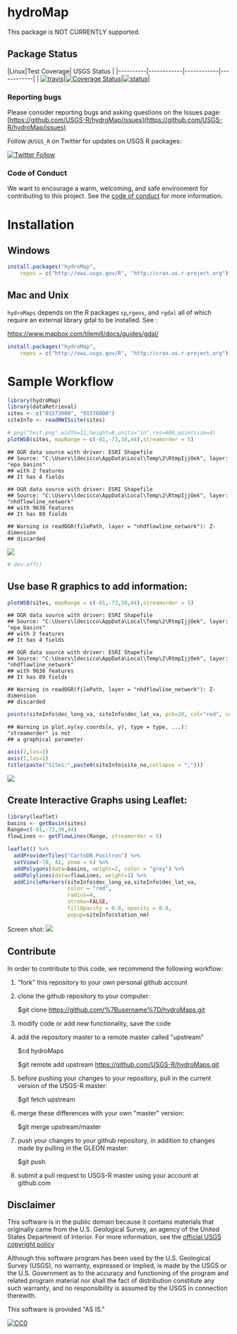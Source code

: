 # hydroMap

This package is NOT CURRENTLY supported. 

## Package Status

|Linux|Test Coverage| USGS Status |
|----------|------------|------------|------------|
| [![travis](https://travis-ci.org/USGS-R/hydroMap.svg?branch=master)](https://travis-ci.org/USGS-R/hydroMap)|[![Coverage Status](https://coveralls.io/repos/github/USGS-R/hydroMap/badge.svg?branch=master)](https://coveralls.io/github/USGS-R/hydroMap?branch=master)|[![status](https://img.shields.io/badge/USGS-Research-blue.svg)](https://owi.usgs.gov/R/packages.html#research)|

### Reporting bugs

Please consider reporting bugs and asking questions on the Issues page:
[https://github.com/USGS-R/hydroMap/issues](https://github.com/USGS-R/hydroMap/issues)

Follow `@USGS_R` on Twitter for updates on USGS R packages:

[![Twitter Follow](https://img.shields.io/twitter/follow/USGS_R.svg?style=social&label=Follow%20USGS_R)](https://twitter.com/USGS_R)

### Code of Conduct

We want to encourage a warm, welcoming, and safe environment for contributing to this project. See the [code of conduct](https://github.com/USGS-R/hydroMap/blob/master/CONDUCT.md) for more information.

Installation
============

Windows
-------

``` r
install.packages("hydroMap", 
    repos = c("http://owi.usgs.gov/R", "http://cran.us.r-project.org"))
```

Mac and Unix
------------

`hydroMaps` depends on the R packages `sp`,`rgeos`, and `rgdal` all of which require an external library gdal to be installed. See :

<https://www.mapbox.com/tilemill/docs/guides/gdal/>

``` r
install.packages("hydroMap", 
    repos = c("http://owi.usgs.gov/R", "http://cran.us.r-project.org"))
```

Sample Workflow
===============

``` r
library(hydroMap)
library(dataRetrieval)
sites <- c("01573000", "01576000")
siteInfo <- readNWISsite(sites)

# png("test.png",width=11,height=8,units="in",res=600,pointsize=4)
plotWSB(sites, mapRange = c(-81,-73,38,44),streamorder = 5)
```

    ## OGR data source with driver: ESRI Shapefile 
    ## Source: "C:\Users\ldecicco\AppData\Local\Temp\2\RtmpIjjOek", layer: "epa_basins"
    ## with 2 features
    ## It has 4 fields

    ## OGR data source with driver: ESRI Shapefile 
    ## Source: "C:\Users\ldecicco\AppData\Local\Temp\2\RtmpIjjOek", layer: "nhdflowline_network"
    ## with 9638 features
    ## It has 89 fields

    ## Warning in readOGR(filePath, layer = "nhdflowline_network"): Z-dimension
    ## discarded

![](README_files/figure-markdown_github/unnamed-chunk-3-1.png)<!-- -->

``` r
# dev.off()
```

Use base R graphics to add information:
---------------------------------------

``` r
plotWSB(sites, mapRange = c(-81,-73,38,44),streamorder = 5)
```

    ## OGR data source with driver: ESRI Shapefile 
    ## Source: "C:\Users\ldecicco\AppData\Local\Temp\2\RtmpIjjOek", layer: "epa_basins"
    ## with 2 features
    ## It has 4 fields

    ## OGR data source with driver: ESRI Shapefile 
    ## Source: "C:\Users\ldecicco\AppData\Local\Temp\2\RtmpIjjOek", layer: "nhdflowline_network"
    ## with 9638 features
    ## It has 89 fields

    ## Warning in readOGR(filePath, layer = "nhdflowline_network"): Z-dimension
    ## discarded

``` r
points(siteInfo$dec_long_va, siteInfo$dec_lat_va, pch=20, col="red", cex=2,streamorder = 5)
```

    ## Warning in plot.xy(xy.coords(x, y), type = type, ...): "streamorder" is not
    ## a graphical parameter

``` r
axis(2,las=1)
axis(1,las=1)
title(paste("Sites:",paste0(siteInfo$site_no,collapse = ",")))
```

![](README_files/figure-markdown_github/unnamed-chunk-4-1.png)<!-- -->

Create Interactive Graphs using Leaflet:
----------------------------------------

``` r
library(leaflet)
basins <- getBasin(sites)
Range=c(-81,-73,38,44)
flowLines <- getFlowLines(Range, streamorder = 5)

leaflet() %>% 
  addProviderTiles("CartoDB.Positron") %>% 
  setView(-78, 41, zoom = 6) %>%
  addPolygons(data=basins, weight=2, color = "grey") %>%
  addPolylines(data=flowLines, weight=1) %>%
  addCircleMarkers(siteInfo$dec_long_va,siteInfo$dec_lat_va,
                   color = "red",
                   radius=4,
                   stroke=FALSE,
                   fillOpacity = 0.8, opacity = 0.8,
                   popup=siteInfo$station_nm)
```

Screen shot: ![](README_files/figure-markdown_github//leafletScreen.png)

Contribute
----------

In order to contribute to this code, we recommend the following workflow:

1.  "fork" this repository to your own personal github account

2.  clone the github repository to your computer:

    $git clone <https://github.com/%7Busername%7D/hydroMaps.git>

3.  modify code or add new functionality, save the code

4.  add the repository master to a remote master called "upstream"

    $cd hydroMaps

    $git remote add upstream <https://github.com/USGS-R/hydroMaps.git>

5.  before pushing your changes to your repository, pull in the current version of the USGS-R master:

    $git fetch upstream

6.  merge these differences with your own "master" version:

    $git merge upstream/master

7.  push your changes to your github repository, in addition to changes made by pulling in the GLEON master:

    $git push

8.  submit a pull request to USGS-R master using your account at github.com

Disclaimer
----------

This software is in the public domain because it contains materials that originally came from the U.S. Geological Survey, an agency of the United States Department of Interior. For more information, see the [official USGS copyright policy](http://www.usgs.gov/visual-id/credit_usgs.html#copyright/ "official USGS copyright policy")

Although this software program has been used by the U.S. Geological Survey (USGS), no warranty, expressed or implied, is made by the USGS or the U.S. Government as to the accuracy and functioning of the program and related program material nor shall the fact of distribution constitute any such warranty, and no responsibility is assumed by the USGS in connection therewith.

This software is provided "AS IS."

[![CC0](http://i.creativecommons.org/p/zero/1.0/88x31.png)](http://creativecommons.org/publicdomain/zero/1.0/)
